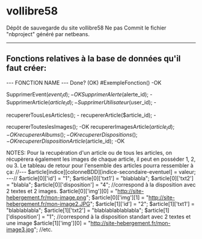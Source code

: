 # vollibre58
Dépôt de sauvegarde du site vollibre58
Ne pas Commit le fichier "nbproject" généré par netbeans.


-----------------------------------------------------------------
Fonctions relatives à la base de données qu'il faut créer:
-----------------------------------------------------------------

--- FONCTION NAME ---                       Done? (OK)
#ExempleFonction()                          -OK

SupprimerEvent($event_id);                  -OK
SupprimerAlerte($alerte_id);                -
SupprimerArticle($article_id);              -
SupprimerUtilisateur($user_id);             -

recupererTousLesArticles();                 -
recupererArticle($article_id);              -

recupererTouteslesImages();                 -OK
recupererImagesArticle($article_id);        -OK
recupererAlbums();                          -OK
recupererDispositions();                    -OK
recupererDispositionArticle($article_id);   -OK



NOTES: Pour la recupération d'un article ou de tous les articles, on récupèrera également les images de chaque article, il peut en posséder 1, 2, ou 3.
Le tableau de retour pour l'ensemble des articles pourra ressembler à ça:
//--- $article[indice][colonneBDD][indice-secondaire-eventuel] = valeur; ---//
$article[0]['id'] = "1";
$article[0]['txt1'] = "blablabla";
$article[0]['txt2'] = "blabla";
$article[0]['disposition'] = "4"; //correspond à la disposition avec 2 textes et 2 images.
$article[0]['img'][0] = "http://site-hebergement.fr/mon-image.png";
$article[0]['img'][1] = "http://site-hebergement.fr/mon-image2.JPG";
$article[1]['id'] = "2";
$article[1]['txt1'] = "blablablabla";
$article[1]['txt2'] = "blablablablablabla";
$article[1]['disposition'] = "1"; //correspond à la disposition standart avec 2 textes et une image
$article[1]['img'][0] = "http://site-hebergement.fr/mon-image3.jpg";
//etc.